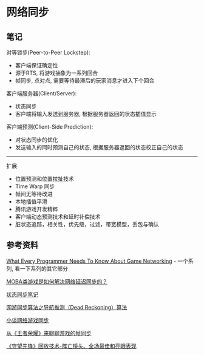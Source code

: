 # 网络同步

## 笔记

对等锁步(Peer-to-Peer Lockstep):

- 客户端保证确定性
- 源于RTS, 将游戏抽象为一系列回合
- 帧同步, 点对点, 需要等待最滞后的玩家消息才进入下个回合

客户端服务器(Client/Server):

- 状态同步
- 客户端将输入发送到服务器, 根据服务器返回的状态插值显示

客户端预测(Client-Side Prediction):

- 对状态同步的优化
- 发送输入的同时预测自己的状态, 根据服务器返回的状态校正自己的状态

---

扩展

- 位置预测和位置拉扯技术
- Time Warp 同步
- 帧间无等待改进
- 本地插值平滑
- 腾讯游戏开发精粹
- 客户端动态预测技术和延时补偿技术
- 脏状态追踪，相关性，优先级，过滤，带宽模型，丢包与确认

## 参考资料

[What Every Programmer Needs To Know About Game Networking](https://gafferongames.com/post/what_every_programmer_needs_to_know_about_game_networking/) - 一个系列, 看一下系列的其它部分

[MOBA类游戏是如何解决网络延迟同步的？](https://www.zhihu.com/question/36258781)

[状态同步笔记](https://blog.csdn.net/a1047120490/article/details/107643707)

[网游同步算法之导航推测（Dead Reckoning）算法](https://blog.csdn.net/czh3642210/article/details/53412875)

[小谈网络游戏同步](https://www.oschina.net/question/565065_64649)

[从《王者荣耀》来聊聊游戏的帧同步](https://mp.weixin.qq.com/s?__biz=MzI3MTQ1NzU2NA==&mid=2247483875&idx=1&sn=215a6d5965fbd578bf06b6c88496612f&chksm=eac0cd90ddb7448657df188a6c78777e66228cff592f61de2959867148a61a9005b80ab7b54f&scene=21#wechat_redirect)

[《守望先锋》回放技术-阵亡镜头、全场最佳和亮眼表现](https://gameinstitute.qq.com/community/detail/115186)
